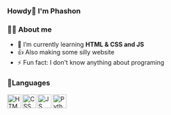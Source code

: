 ### Howdy🤠 I'm Phashon

### 👨‍💻 About me
- 🌱 I’m currently learning **HTML & CSS and JS**
- 👍 Also making some silly website
- ⚡ Fun fact: I don't know anything about programing
### 📐Languages

<a href="#"><img align="left" height="32px" width="32px" alt="HTML logo" src="https://bit.ly/3gP4Qgx"></a>
<img align="left" height="32px" width="32px" alt="CSS logo" src="https://bit.ly/37iML7j">
<img align="left" height="32px" width="32px" alt="JS logo" src="https://bit.ly/3r1kzxY">
<img align="left" height="32px" width="32px" alt="Python logo" src="https://bit.ly/3nk4bGw">

<br/>




<!--
**Phashon4869/Phashon4869** is a ✨ _special_ ✨ repository because its `README.md` (this file) appears on your GitHub profile.

Here are some ideas to get you started:

- 🔭 I’m currently working on ...
- 🌱 I’m currently learning ...
- 👯 I’m looking to collaborate on ...
- 🤔 I’m looking for help with ...
- 💬 Ask me about ...
- 📫 How to reach me: ...
- 😄 Pronouns: ...
- ⚡ Fun fact: ...
-->
